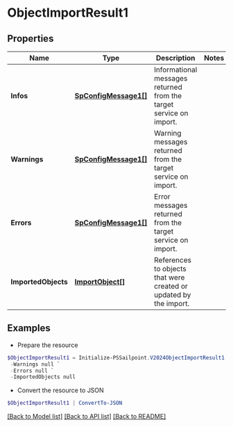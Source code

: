 # ObjectImportResult1
## Properties

Name | Type | Description | Notes
------------ | ------------- | ------------- | -------------
**Infos** | [**SpConfigMessage1[]**](SpConfigMessage1.md) | Informational messages returned from the target service on import. | 
**Warnings** | [**SpConfigMessage1[]**](SpConfigMessage1.md) | Warning messages returned from the target service on import. | 
**Errors** | [**SpConfigMessage1[]**](SpConfigMessage1.md) | Error messages returned from the target service on import. | 
**ImportedObjects** | [**ImportObject[]**](ImportObject.md) | References to objects that were created or updated by the import. | 

## Examples

- Prepare the resource
```powershell
$ObjectImportResult1 = Initialize-PSSailpoint.V2024ObjectImportResult1  -Infos null `
 -Warnings null `
 -Errors null `
 -ImportedObjects null
```

- Convert the resource to JSON
```powershell
$ObjectImportResult1 | ConvertTo-JSON
```

[[Back to Model list]](../README.md#documentation-for-models) [[Back to API list]](../README.md#documentation-for-api-endpoints) [[Back to README]](../README.md)

